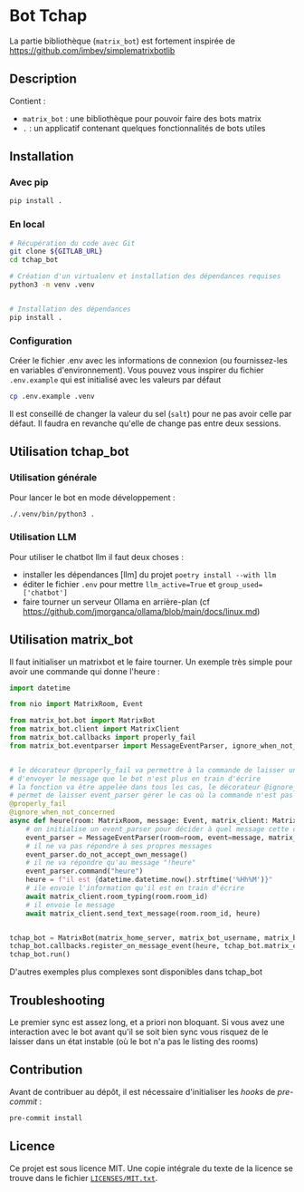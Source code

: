 <!--
SPDX-FileCopyrightText: 2023 Pôle d'Expertise de la Régulation Numérique <contact.peren@finances.gouv.fr>

SPDX-License-Identifier: MIT
-->

Bot Tchap
=========

La partie bibliothèque (`matrix_bot`) est fortement inspirée de https://github.com/imbev/simplematrixbotlib


## Description

Contient :
- `matrix_bot` : une bibliothèque pour pouvoir faire des bots matrix
- `.` : un applicatif contenant quelques fonctionnalités de bots utiles


## Installation


### Avec pip

```bash
pip install .
```


### En local

```bash
# Récupération du code avec Git
git clone ${GITLAB_URL}
cd tchap_bot

# Création d'un virtualenv et installation des dépendances requises
python3 -m venv .venv


# Installation des dépendances
pip install .
```

### Configuration

Créer le fichier .env avec les informations de connexion (ou fournissez-les en variables d'environnement).
Vous pouvez vous inspirer du fichier `.env.example` qui est initialisé avec les valeurs par défaut 

```bash
cp .env.example .venv
```

Il est conseillé de changer la valeur du sel (`salt`) pour ne pas avoir celle par défaut. Il faudra en revanche qu'elle de change pas entre deux sessions.


## Utilisation tchap_bot

### Utilisation générale

Pour lancer le bot en mode développement :


```bash
./.venv/bin/python3 .
```

### Utilisation LLM

Pour utiliser le chatbot llm il faut deux choses :
- installer les dépendances [llm] du projet `poetry install --with llm`
- éditer le fichier `.env` pour mettre `llm_active=True` et `group_used=['chatbot']`
- faire tourner un serveur Ollama en arrière-plan (cf https://github.com/jmorganca/ollama/blob/main/docs/linux.md)


## Utilisation matrix_bot

Il faut initialiser un matrixbot et le faire tourner. Un exemple très simple pour avoir une commande qui donne l'heure :

```python
import datetime

from nio import MatrixRoom, Event

from matrix_bot.bot import MatrixBot
from matrix_bot.client import MatrixClient
from matrix_bot.callbacks import properly_fail
from matrix_bot.eventparser import MessageEventParser, ignore_when_not_concerned


# le décorateur @properly_fail va permettre à la commande de laisser un message d'erreur si la commande plante et
# d'envoyer le message que le bot n'est plus en train d'écrire
# la fonction va être appelée dans tous les cas, le décorateur @ignore_when_not_concerned 
# permet de laisser event_parser gérer le cas où la commande n'est pas concernée
@properly_fail
@ignore_when_not_concerned
async def heure(room: MatrixRoom, message: Event, matrix_client: MatrixClient):
    # on initialise un event_parser pour décider à quel message cette commande va répondre
    event_parser = MessageEventParser(room=room, event=message, matrix_client=matrix_client)
    # il ne va pas répondre à ses propres messages
    event_parser.do_not_accept_own_message()
    # il ne va répondre qu'au message "!heure"
    event_parser.command("heure")
    heure = f"il est {datetime.datetime.now().strftime('%Hh%M')}"
    # ile envoie l'information qu'il est en train d'écrire
    await matrix_client.room_typing(room.room_id)
    # il envoie le message
    await matrix_client.send_text_message(room.room_id, heure)


tchap_bot = MatrixBot(matrix_home_server, matrix_bot_username, matrix_bot_password)
tchap_bot.callbacks.register_on_message_event(heure, tchap_bot.matrix_client)
tchap_bot.run()
```

D'autres exemples plus complexes sont disponibles dans tchap_bot


## Troubleshooting

Le premier sync est assez long, et a priori non bloquant. Si vous avez une interaction avec le bot avant qu'il se soit bien sync vous risquez de le laisser dans un état instable (où le bot n'a pas le listing des rooms) 

## Contribution


Avant de contribuer au dépôt, il est nécessaire d'initialiser les _hooks_ de _pre-commit_ :

```bash
pre-commit install
```


## Licence

Ce projet est sous licence MIT. Une copie intégrale du texte
de la licence se trouve dans le fichier [`LICENSES/MIT.txt`](LICENSES/MIT.txt).
